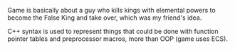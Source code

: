 Game is basically about a guy who kills kings with elemental powers to become the False King and take over, which was my friend's idea.

C++ syntax is used to represent things that could be done with function pointer tables and preprocessor macros, more than OOP (game uses ECS).
